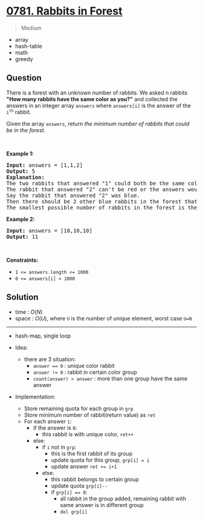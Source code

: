 # [0781. Rabbits in Forest](https://leetcode.com/problems/rabbits-in-forest)


> Medium

- array
- hash-table
- math
- greedy



## Question


<p>There is a forest with an unknown number of rabbits. We asked n rabbits <strong>&quot;How many rabbits have the same color as you?&quot;</strong> and collected the answers in an integer array <code>answers</code> where <code>answers[i]</code> is the answer of the <code>i<sup>th</sup></code> rabbit.</p>

<p>Given the array <code>answers</code>, return <em>the minimum number of rabbits that could be in the forest</em>.</p>

<p>&nbsp;</p>
<p><strong class="example">Example 1:</strong></p>

<pre>
<strong>Input:</strong> answers = [1,1,2]
<strong>Output:</strong> 5
<strong>Explanation:</strong>
The two rabbits that answered &quot;1&quot; could both be the same color, say red.
The rabbit that answered &quot;2&quot; can&#39;t be red or the answers would be inconsistent.
Say the rabbit that answered &quot;2&quot; was blue.
Then there should be 2 other blue rabbits in the forest that didn&#39;t answer into the array.
The smallest possible number of rabbits in the forest is therefore 5: 3 that answered plus 2 that didn&#39;t.
</pre>

<p><strong class="example">Example 2:</strong></p>

<pre>
<strong>Input:</strong> answers = [10,10,10]
<strong>Output:</strong> 11
</pre>

<p>&nbsp;</p>
<p><strong>Constraints:</strong></p>

<ul>
	<li><code>1 &lt;= answers.length &lt;= 1000</code></li>
	<li><code>0 &lt;= answers[i] &lt; 1000</code></li>
</ul>



## Solution

- time  : $O(N)$
- space : $O(U)$, where `U` is the number of unique element, worst case `U=N`

---

- hash-map, single loop

- Idea:
	- there are 3 situation:
		- `answer == 0` : unique color rabbit
		- `answer != 0` : rabbit in certain color group
		- `count(answer) > answer` : more than one group have the same answer
- Implementation:
	- Store remaining quota for each group in `grp`
	- Store minimum number of rabbit(return value) as `ret`
	- For each answer `i`:
		- if the answer is `0`:
			- this rabbit is with unique color, `ret++`
		- else:
			- if `i` not in `grp`:
				- this is the first rabbit of its group
				- update quota for this group, `grp[i] = i`
				- update answer `ret += i+1`
			- else:
				- this rabbit belongs to certain group
				- update quota `grp[i]--`
				- if `grp[i] == 0`:
					- all rabbit in the group added, remaining rabbit with same answer is in different group
					- `del grp[i]`


